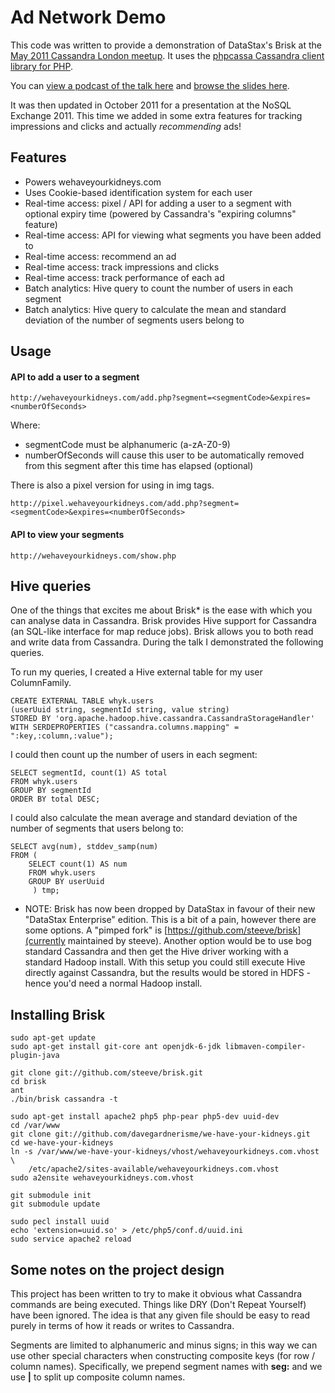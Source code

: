 # Ad Network Demo

This code was written to provide a demonstration of DataStax's Brisk at the
[May 2011 Cassandra London meetup](http://www.meetup.com/Cassandra-London/events/16643691/).
It uses the [phpcassa Cassandra client library for PHP](https://github.com/thobbs/phpcassa).

You can [view a podcast of the talk here](http://skillsmatter.com/podcast/nosql/cassandra-may-meetup/js-1775 "Podcast on SkillsMatter website")
and [browse the slides here](http://www.slideshare.net/davegardnerisme/cassandra-hadoop-brisk).

It was then updated in October 2011 for a presentation at the NoSQL Exchange
2011. This time we added in some extra features for tracking impressions and
clicks and actually _recommending_ ads!

## Features

 - Powers wehaveyourkidneys.com
 - Uses Cookie-based identification system for each user
 - Real-time access: pixel / API for adding a user to a segment with
   optional expiry time (powered by Cassandra's "expiring columns" feature)
 - Real-time access: API for viewing what segments you have been added to
 - Real-time access: recommend an ad
 - Real-time access: track impressions and clicks
 - Real-time access: track performance of each ad
 - Batch analytics: Hive query to count the number of users in each segment
 - Batch analytics: Hive query to calculate the mean and standard deviation of
   the number of segments users belong to

## Usage

#### API to add a user to a segment

    http://wehaveyourkidneys.com/add.php?segment=<segmentCode>&expires=<numberOfSeconds>

Where:
 - segmentCode must be alphanumeric (a-zA-Z0-9)
 - numberOfSeconds will cause this user to be automatically removed from this
   segment after this time has elapsed (optional)

There is also a pixel version for using in img tags.

    http://pixel.wehaveyourkidneys.com/add.php?segment=<segmentCode>&expires=<numberOfSeconds>

#### API to view your segments

    http://wehaveyourkidneys.com/show.php

## Hive queries

One of the things that excites me about Brisk* is the ease with which you can
analyse data in Cassandra. Brisk provides Hive support for Cassandra (an
SQL-like interface for map reduce jobs). Brisk allows you to both read and
write data from Cassandra. During the talk I demonstrated the following
queries.

To run my queries, I created a Hive external table for my user ColumnFamily.

    CREATE EXTERNAL TABLE whyk.users
    (userUuid string, segmentId string, value string)
    STORED BY 'org.apache.hadoop.hive.cassandra.CassandraStorageHandler'
    WITH SERDEPROPERTIES ("cassandra.columns.mapping" = ":key,:column,:value");

I could then count up the number of users in each segment:

    SELECT segmentId, count(1) AS total
    FROM whyk.users
    GROUP BY segmentId
    ORDER BY total DESC;

I could also calculate the mean average and standard deviation of the number
of segments that users belong to:

    SELECT avg(num), stddev_samp(num)
    FROM (
        SELECT count(1) AS num
        FROM whyk.users
        GROUP BY userUuid
         ) tmp;

* NOTE: Brisk has now been dropped by DataStax in favour of their new 
"DataStax Enterprise" edition. This is a bit of a pain, however there are some
options. A "pimped fork" is [https://github.com/steeve/brisk](currently
maintained by steeve). Another option would be to use bog standard Cassandra
and then get the Hive driver working with a standard Hadoop install. With this
setup you could still execute Hive directly against Cassandra, but the results
would be stored in HDFS - hence you'd need a normal Hadoop install.

## Installing Brisk

    sudo apt-get update
    sudo apt-get install git-core ant openjdk-6-jdk libmaven-compiler-plugin-java

    git clone git://github.com/steeve/brisk.git
    cd brisk
    ant
    ./bin/brisk cassandra -t

    sudo apt-get install apache2 php5 php-pear php5-dev uuid-dev
    cd /var/www
    git clone git://github.com/davegardnerisme/we-have-your-kidneys.git
    cd we-have-your-kidneys
    ln -s /var/www/we-have-your-kidneys/vhost/wehaveyourkidneys.com.vhost \
        /etc/apache2/sites-available/wehaveyourkidneys.com.vhost
    sudo a2ensite wehaveyourkidneys.com.vhost

    git submodule init
    git submodule update

    sudo pecl install uuid
    echo 'extension=uuid.so' > /etc/php5/conf.d/uuid.ini
    sudo service apache2 reload

## Some notes on the project design

This project has been written to try to make it obvious what Cassandra commands
are being executed. Things like DRY (Don't Repeat Yourself) have been ignored.
The idea is that any given file should be easy to read purely in terms of how
it reads or writes to Cassandra.

Segments are limited to alphanumeric and minus signs; in this way we can use
other special characters when constructing composite keys (for row / column 
names). Specifically, we prepend segment names with **seg:** and we use **|**
to split up composite column names.

